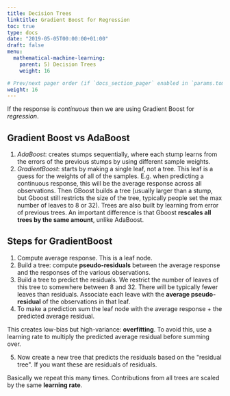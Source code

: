 ```yaml
---
title: Decision Trees
linktitle: Gradient Boost for Regression
toc: true
type: docs
date: "2019-05-05T00:00:00+01:00"
draft: false
menu:
  mathematical-machine-learning:
    parent: 5) Decision Trees
    weight: 16

# Prev/next pager order (if `docs_section_pager` enabled in `params.toml`)
weight: 16
---
```

If the response is *continuous* then we are using Gradient Boost for *regression*. 

## Gradient Boost vs AdaBoost

1. *AdaBoost*: creates stumps sequentially, where each stump learns from the errors of the previous stumps by using different sample weights.
2. *GradientBoost*: starts by making a single leaf, not a tree. This leaf is a guess for the weights of all of the samples. E.g. when predicting a continuous response, this will be the average response across all observations. Then GBoost builds a tree (usually larger than a stump, but Gboost still restricts the size of the tree, typically people set the max number of leaves to $8$ or $32$). Trees are also built by learning from error of previous trees. An important difference is that Gboost **rescales all trees by the same amount**, unlike AdaBoost.

## Steps for GradientBoost

1. Compute average response. This is a leaf node.
2. Build a tree: compute **pseudo-residuals** between the average response and the responses of the various observations.
3. Build a tree to predict the residuals. We restrict the number of leaves of this tree to somewhere between $8$ and $32$. There will be typically fewer leaves than residuals. Associate each leave with the **average pseudo-residual** of the observations in that leaf.
4. To make a prediction sum the leaf node with the average response + the predicted average residual.

This creates low-bias but high-variance: **overfitting**. To avoid this, use a learning rate to multiply the predicted average residual before summing over.

5. Now create a new tree that predicts the residuals based on the "residual tree". If you want these are residuals of residuals.

Basically we repeat this many times. Contributions from all trees are scaled by the same **learning rate**.
